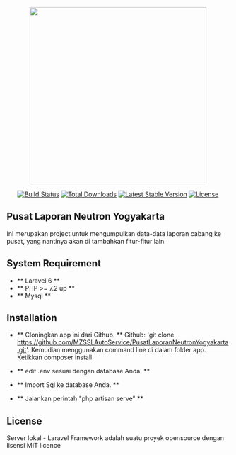 <p align="center"><img src="https://res.cloudinary.com/dtfbvvkyp/image/upload/v1566331377/laravel-logolockup-cmyk-red.svg" width="400"></p>

<p align="center">
<a href="https://travis-ci.org/laravel/framework"><img src="https://travis-ci.org/laravel/framework.svg" alt="Build Status"></a>
<a href="https://packagist.org/packages/laravel/framework"><img src="https://poser.pugx.org/laravel/framework/d/total.svg" alt="Total Downloads"></a>
<a href="https://packagist.org/packages/laravel/framework"><img src="https://poser.pugx.org/laravel/framework/v/stable.svg" alt="Latest Stable Version"></a>
<a href="https://packagist.org/packages/laravel/framework"><img src="https://poser.pugx.org/laravel/framework/license.svg" alt="License"></a>
</p>

## Pusat Laporan Neutron Yogyakarta

Ini merupakan project untuk mengumpulkan data-data laporan cabang ke pusat, yang nantinya akan di tambahkan fitur-fitur lain.

## System Requirement

- ** Laravel 6 **
- ** PHP >= 7.2 up **
- ** Mysql **

## Installation

- ** Cloningkan app ini dari Github. **
    Github:
            'git clone https://github.com/MZSSLAutoService/PusatLaporanNeutronYogyakarta.git'.
            Kemudian menggunakan command line di dalam folder app. Ketikkan composer install.

- ** edit .env sesuai dengan database Anda. **
- ** Import Sql ke database Anda. **
- ** Jalankan perintah "php artisan serve" **

## License

Server lokal - Laravel Framework adalah suatu proyek opensource dengan lisensi MIT licence
